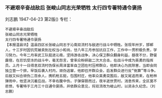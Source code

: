 ### 不避艰辛奋战敌后  张峻山同志光荣牺牲  太行四专署特通令褒扬
刘志鹏
1947-04-23
第2版()
专栏：

    不避艰辛奋战敌后
    张峻山同志光荣牺牲
    太行四专署特通令褒扬
    【本报温县讯】温县四区长张峻山同志于沁南双流村与敌进行战斗中牺牲。张现年卅岁，邯郸人，十三岁时因饥荒被卖到左权当小和尚，廿八年三月参加抗日工作，工作中一贯积极负责，学习努力。今年二月率武工队挺进沁南，坚持游击战争，决心保卫群众翻身利益，昼夜不分，野餐露宿，在忍饥受冻的战斗中，毫无怨言，曾率众粉碎敌二次大合击，在战斗中成为英勇的指挥员。上月十一日得息双流村伪保长周泽富率自卫团在村压榨群众，他即决心为民除害，当即会同独立营一个排，早饭后袭入村内，顽伪逃窜，他即召开群众会，启发群众进行反“倒算”等斗争。后敌又纠合顽伪二百余人，携机枪五挺，包围村庄，他率众英勇突围后，敌又尾追而来，在枪林弹雨中，他坚决沉着应战，不幸右腹中伤，子弹穿肠而过，夜半逝世贾村。消息传来，全区莫不悲愤，专署特于三月三十日通令褒扬，并依群众意见，将双流改为峻山村，以资永久纪念。（刘志鹏）
